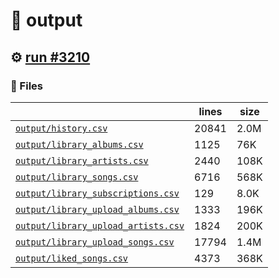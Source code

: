 # 📝  output 

## ⚙️ [run #3210](https://github.com/jwenerd/ytm-dl/actions/runs/12759521065)

### 📁 Files

|                                                                         |lines|size|
|-------------------------------------------------------------------------|-----|----|
|[`output/history.csv` ](output/history.csv)                              |20841|2.0M|
|[`output/library_albums.csv` ](output/library_albums.csv)                |1125 |76K |
|[`output/library_artists.csv` ](output/library_artists.csv)              |2440 |108K|
|[`output/library_songs.csv` ](output/library_songs.csv)                  |6716 |568K|
|[`output/library_subscriptions.csv` ](output/library_subscriptions.csv)  |129  |8.0K|
|[`output/library_upload_albums.csv` ](output/library_upload_albums.csv)  |1333 |196K|
|[`output/library_upload_artists.csv` ](output/library_upload_artists.csv)|1824 |200K|
|[`output/library_upload_songs.csv` ](output/library_upload_songs.csv)    |17794|1.4M|
|[`output/liked_songs.csv` ](output/liked_songs.csv)                      |4373 |368K|
